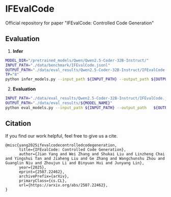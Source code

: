 # IFEvalCode
Official repository for paper "IFEvalCode: Controlled Code Generation"

## Evaluation
1. **Infer**
```bash
MODEL_DIR="/pretrained_models/Qwen/Qwen2.5-Coder-32B-Instruct/"
INPUT_PATH="./data/benchmark/IFEvalCode.jsonl"
OUTPUT_PATH="./data/eval_results/Qwen2.5-Coder-32B-Instruct/IFEvalCode.jsonl"
TP="8"
python infer_models.py --input_path ${INPUT_PATH} --output_path ${OUTPUT_PATH} -model ${MODEL_DIR} -tensor_parallel_size ${TP}
```
2. **Evaluation**
   
```bash
INPUT_PATH="./data/eval_results/Qwen2.5-Coder-32B-Instruct/IFEvalCode.jsonl"
OUTPUT_PATH="./data/eval_results/${MODEL_NAME}"
python eval_models.py --input_path ${INPUT_PATH} --output_path   ${OUTPUT_PATH} --tmp_dir "./tmp/"
```

## Citation

If you find our work helpful, feel free to give us a cite.

```
@misc{yang2025ifevalcodecontrolledcodegeneration,
      title={IFEvalCode: Controlled Code Generation}, 
      author={Jian Yang and Wei Zhang and Shukai Liu and Linzheng Chai and Yingshui Tan and Jiaheng Liu and Ge Zhang and Wangchunshu Zhou and Guanglin Niu and Zhoujun Li and Binyuan Hui and Junyang Lin},
      year={2025},
      eprint={2507.22462},
      archivePrefix={arXiv},
      primaryClass={cs.CL},
      url={https://arxiv.org/abs/2507.22462}, 
}
```

